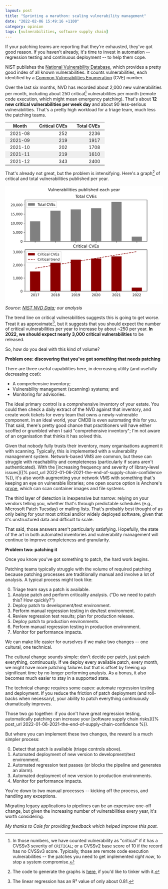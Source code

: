 ```yaml
---
layout: post
title: "Sprinting a marathon: scaling vulnerability management"
date: "2022-02-06 15:49:16 +1100"
category: opinion
tags: [vulnerabilities, software supply chain]
---
```


If your patching teams are reporting that they're exhausted, they've got good reason. If you haven't already, it's time to invest in automation -- regression testing and continuous deployment -- to help them cope.

NIST publishes the [National Vulnerability Database](https://nvd.nist.gov/), which provides a pretty good index of all known vulnerabilities. It counts vulnerabilities, each identified by a [Common Vulnerabilities Enumeration](https://cve.mitre.org/docs/docs-2000/cerias.html) (CVE) number. 

Over the last six months, NVD has recorded about 2,000 new vulnerabilities per month, including about 250 critical[^critical] vulnerabilities per month (remote code execution, which might mean emergency patching).  That's about **12 new critical vulnerabilities per week day** and about 90 less-serious vulnerabilities. That's a pretty high workload for a triage team, much less the patching teams. 

<style>
th, td { padding-left: 15px; padding-right: 15px }
tr:nth-child(even) {background-color: #eeeeee; }
</style>

| Month | Critical CVEs | Total CVEs | 
| --- | ---: | ---: | 
| 2021-08 | 252 | 2236 |
| 2021-09 | 219 | 1917 |
| 2021-10 | 202 | 1708 |
| 2021-11 | 219 | 1610 |
| 2021-12 | 343 | 2400 |


That's already not great, but the problem is intensifying. Here's a graph[^graph-src] of critical and total vulnerabilities published per year.

![CVEs per year graph](/assets/2022-02-06-CVE-yearly.png)
*Source: [NIST NVD Data](https://nvd.nist.gov/vuln/data-feeds); our analysis*

The trend line on critical vulnerabilities suggests this is going to get worse. Treat it as approximate[^trendline], but it suggests that you should expect the number of critical vulnerabilities per year to increase by about ~250 per year. **In 2022, we should expect nearly 3,000 critical vulnerabilities** to be released.

So, how do you deal with this kind of volume? 

**Problem one: discovering that you've got something that needs patching**

There are three useful capabilities here, in decreasing utility (and usefully decreasing cost):

* A comprehensive inventory;
* Vulnerability management (scanning) systems; and
* Monitoring for advisories.

The ideal primary control is a comprehensive inventory of your estate. You could then check a daily extract of the NVD against that inventory, and create work tickets for every team that owns a newly-vulnerable component. In an ideal world, your CMDB is even automating this for you. That said, there's pretty good chance that practitioners will have either scoffed or grumbled when I said "comprehensive inventory"; I'm not aware of an organisation that thinks it has solved this.

Given that nobody fully trusts their inventory, many organisations augment it with scanning. Typically, this is implemented with a vulnerability management system. Network-based VMS are common, but these can struggle with reachability and completeness (particularly if scans aren't authenticated). With the [increasing frequency and severity of library-level issues]({% post_url 2022-01-06-2021-the-end-of-supply-chain-confidence %}), it's also worth augmenting your network VMS with something that's keeping an eye on vulnerable libraries; one open source option is Anchore's [grype](https://github.com/anchore/grype/), which can scan container images and file systems.

The third layer of detection is inexpensive but narrow: relying on your vendors telling you, whether that's through predictable schedules (e.g., Microsoft Patch Tuesday) or mailing lists. That's probably best thought of as only being for your most critical and/or widely deployed software, given that it's unstructured data and difficult to scale.  

That said, those answers aren't particularly satisfying. Hopefully, the state of the art in both automated inventories and vulnerability management will continue to improve completeness and granularity.

**Problem two: patching it**

Once you know you've got something to patch, the hard work begins. 

Patching teams typically struggle with the volume of required patching because patching processes are traditionally manual and involve a lot of analysis. A typical process might look like: 

0. Triage team says a patch is available.
1. Analyse patch and perform criticality analysis. ("Do we need to patch this? How quickly?")
2. Deploy patch to development/test environment.
3. Perform manual regression testing in dev/test environment.
4. Review regression test results; plan for production release.
5. Deploy patch to production environments.
6. Perform manual regression testing in production environment.
7. Monitor for performance impacts. 

We can make life easier for ourselves if we make two changes -- one cultural, one technical. 

The cultural change sounds simple: don't decide per patch, just patch everything, continuously. If we deploy every available patch, every month, we might have more patching failures but that is offset by freeing up significant time by no longer performing analysis. As a bonus, it also becomes much easier to stay in a supported state. 

The technical change requires some capex: automate regression testing and deployment. If you reduce the friction of patch deployment (and roll-backs when necessary), your ability to patch everything continuously dramatically improves. 

Those two go together: if you don't have great regression testing, automatically patching can increase your [software supply chain risks]({% post_url 2022-01-06-2021-the-end-of-supply-chain-confidence %}). 

But where you can implement these two changes, the reward is a much simpler process:

0. Detect that patch is available (triage controls above).
2. Automated deployment of new version to development/test environment.
3. Automated regression test passes (or blocks the pipeline and generates an alarm).
5. Automated deployment of new version to production environments.
7. Monitor for performance impacts. 

You're down to two manual processes -- kicking off the process, and handling any exceptions.

Migrating legacy applications to pipelines can be an expensive one-off change, but given the increasing number of vulnerabilities every year, it's worth considering.

*My thanks to Cole for providing feedback which helped improve this post.*

[^critical]: In those numbers, we have counted vulnerability as "critical" if it has a CVSSv3 severity of `CRITICAL`; or a CVSSv2 base score of 10 if the record has no CVSSv3 score. Typically, those are remote code execution vulnerabilities -- the patches you need to get implemented *right now*, to stop a system compromise.

[^trendline]: The linear regression has an R² value of only about 0.81.

[^graph-src]: The code to generate the graphs is [here](https://github.com/caelyx/CVE-Volumes), if you'd like to tinker with it.
